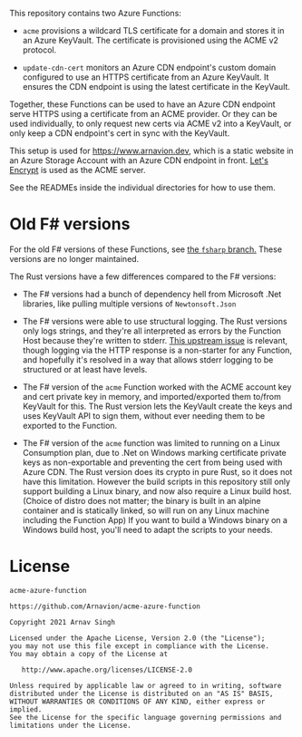 This repository contains two Azure Functions:

- `acme` provisions a wildcard TLS certificate for a domain and stores it in an Azure KeyVault. The certificate is provisioned using the ACME v2 protocol.

- `update-cdn-cert` monitors an Azure CDN endpoint's custom domain configured to use an HTTPS certificate from an Azure KeyVault. It ensures the CDN endpoint is using the latest certificate in the KeyVault.

Together, these Functions can be used to have an Azure CDN endpoint serve HTTPS using a certificate from an ACME provider. Or they can be used individually, to only request new certs via ACME v2 into a KeyVault, or only keep a CDN endpoint's cert in sync with the KeyVault.

This setup is used for <https://www.arnavion.dev>, which is a static website in an Azure Storage Account with an Azure CDN endpoint in front. [Let's Encrypt](https://letsencrypt.org/) is used as the ACME server.

See the READMEs inside the individual directories for how to use them.


# Old F# versions

For the old F# versions of these Functions, see [the `fsharp` branch.](https://github.com/Arnavion/acme-azure-function/tree/fsharp) These versions are no longer maintained.

The Rust versions have a few differences compared to the F# versions:

- The F# versions had a bunch of dependency hell from Microsoft .Net libraries, like pulling multiple versions of `Newtonsoft.Json`

- The F# versions were able to use structural logging. The Rust versions only logs strings, and they're all interpreted as errors by the Function Host because they're written to stderr. [This upstream issue](https://github.com/Azure/azure-functions-host/issues/6608) is relevant, though logging via the HTTP response is a non-starter for any Function, and hopefully it's resolved in a way that allows stderr logging to be structured or at least have levels.

- The F# version of the `acme` Function worked with the ACME account key and cert private key in memory, and imported/exported them to/from KeyVault for this. The Rust version lets the KeyVault create the keys and uses KeyVault API to sign them, without ever needing them to be exported to the Function.

- The F# version of the `acme` function was limited to running on a Linux Consumption plan, due to .Net on Windows marking certificate private keys as non-exportable and preventing the cert from being used with Azure CDN. The Rust version does its crypto in pure Rust, so it does not have this limitation. However the build scripts in this repository still only support building a Linux binary, and now also require a Linux build host. (Choice of distro does not matter; the binary is built in an alpine container and is statically linked, so will run on any Linux machine including the Function App) If you want to build a Windows binary on a Windows build host, you'll need to adapt the scripts to your needs.


# License

```
acme-azure-function

https://github.com/Arnavion/acme-azure-function

Copyright 2021 Arnav Singh

Licensed under the Apache License, Version 2.0 (the "License");
you may not use this file except in compliance with the License.
You may obtain a copy of the License at

   http://www.apache.org/licenses/LICENSE-2.0

Unless required by applicable law or agreed to in writing, software
distributed under the License is distributed on an "AS IS" BASIS,
WITHOUT WARRANTIES OR CONDITIONS OF ANY KIND, either express or implied.
See the License for the specific language governing permissions and
limitations under the License.
```
